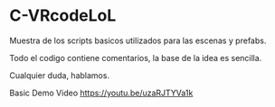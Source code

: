 # C-VRcodeLoL
Muestra de los scripts basicos utilizados para las escenas y prefabs.

Todo el codigo contiene comentarios, la base de la idea es sencilla.

Cualquier duda, hablamos.

Basic Demo Video https://youtu.be/uzaRJTYVa1k
